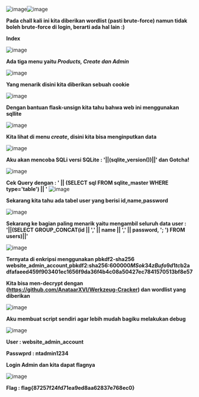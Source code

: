 ![image](https://github.com/aldisakti2/Writeup/assets/106227122/2ee11b2c-c2ea-47a9-ab46-a23250d52f28)![image](https://github.com/aldisakti2/Writeup/assets/106227122/ad7498a1-3944-46d4-b45b-38cd31f730b5)

**Pada chall kali ini kita diberikan wordlist (pasti brute-force) namun tidak boleh brute-force di login, berarti ada hal lain :)**

**Index**

![image](https://github.com/aldisakti2/Writeup/assets/106227122/feee17a4-b27a-487e-ba81-82d688509ff4)

**Ada tiga menu yaitu _Products, Create dan Admin_**

![image](https://github.com/aldisakti2/Writeup/assets/106227122/2234c93f-bfd0-4392-9a20-bf24b0750813)

**Yang menarik disini kita diberikan sebuah cookie**

![image](https://github.com/aldisakti2/Writeup/assets/106227122/88b8e4dd-f0ee-4510-b792-fbac2f495d7f)

**Dengan bantuan flask-unsign kita tahu bahwa web ini menggunakan sqllite**

![image](https://github.com/aldisakti2/Writeup/assets/106227122/56b39df8-af90-4a10-940e-51a3aebd2ca6)

**Kita lihat di menu _create_, disini kita bisa menginputkan data**

![image](https://github.com/aldisakti2/Writeup/assets/106227122/39362e37-1bdd-4505-afa3-50ee148525be)

**Aku akan mencoba SQLi versi SQLite : '||(sqlite_version())||' dan Gotcha!**

![image](https://github.com/aldisakti2/Writeup/assets/106227122/0a43bca8-f248-452d-98ec-afdea0fb0c9d)

**Cek Query dengan : ' || (SELECT sql FROM sqlite_master WHERE type='table') || '**
![image](https://github.com/aldisakti2/Writeup/assets/106227122/de26db9f-c337-4a5c-9576-912d45cb186b)

**Sekarang kita tahu ada tabel user yang berisi id,name,password**

![image](https://github.com/aldisakti2/Writeup/assets/106227122/de50ea1b-45f0-44ea-a81c-285e9401aa6b)

**Sekarang ke bagian paling menarik yaitu mengambil seluruh data user : '||(SELECT GROUP_CONCAT(id || ',' || name || ',' || password, '; ') FROM users)||'**

![image](https://github.com/aldisakti2/Writeup/assets/106227122/7e93442a-f6eb-4992-87a1-0534d3116d9a)

**Ternyata di enkripsi menggunakan pbkdf2-sha256 website_admin_account,pbkdf2:sha256:600000$MSok34zBufo9d1tc$b2adfafaeed459f903401ec1656f9da36f4b4c08a50427ec7841570513bf8e57**

**Kita bisa men-decrypt dengan (https://github.com/AnataarXVI/Werkzeug-Cracker) dan wordlist yang diberikan**


![image](https://github.com/aldisakti2/Writeup/assets/106227122/823d38af-c240-4de3-806d-2fc8cd765906)

**Aku membuat script sendiri agar lebih mudah bagiku melakukan debug**

![image](https://github.com/aldisakti2/Writeup/assets/106227122/390f2ac7-1ec2-4490-b8f2-e89f126d76b9)

**User     : website_admin_account**

**Passwprd : ntadmin1234**

**Login Admin dan kita dapat flagnya**

![image](https://github.com/aldisakti2/Writeup/assets/106227122/1cceedf6-578a-4df3-a0d9-7437b63e9207)

**Flag : flag{87257f24fd71ea9ed8aa62837e768ec0}**
